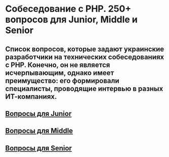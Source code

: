 # Собеседование с PHP. 250+ вопросов для Junior, Middle и Senior

## Список вопросов, которые задают украинские разработчики на технических собеседованиях с PHP. Конечно, он не является исчерпывающим, однако имеет преимущество: его формировали специалисты, проводящие интервью в разных ИТ-компаниях.

## [Вопросы для Junior](./Junior/README.MD)

## [Вопросы для Middle](./Middle/README.MD)

## [Вопросы для Senior](./Senior/README.MD)
